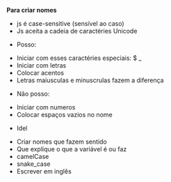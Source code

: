 **Para criar nomes**

* js é case-sensitive (sensível ao caso)
* Js aceita a cadeia de caractéries Unicode

- Posso: 
 * Iniciar com esses caractéries especiais: $ _
 * Iniciar com letras
 * Colocar acentos
 * Letras maiusculas e minuscrulas fazem a diferença

- Não posso:
 * Iniciar com numeros
 * Colocar espaços vazios no nome


- Idel
 * Criar nomes que fazem sentido
 * Que explique o que a variável é ou faz
 * camelCase
 * snake_case
 * Escrever em inglês